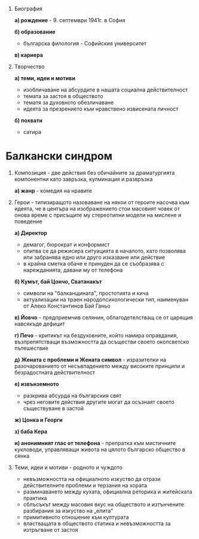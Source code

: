 1. Биография
	
	**а) рождение** - 9. септември 1941г. в София
	
	**б) образование**
	- българска филология - Софийския университет
	
	**в) кариера**

2. Творчество
	
	**а) теми, идеи и мотиви**
	- изобличаване на абсурдите в нашата социална действителност
	- темата за застоя в обществото 
	- тематя за духовното обезличаване
	- идеята за презрението към нравствено извисената личност
	
	**б) похвати**
	- сатира

# Балкански синдром
1. Композиция - две действия без обичайните за драматургията компонентни като завръзка, кулминация и развръзка 
	
	**а) жанр** - комедия на нравите

2. Герои - типизиращото назоваване на някои от героите ​​насочва към идеята, че в центъра на изображението стои масовият човек от онова време с присъщите му стереотипни модели на мислене и поведение
	
	**а) Директор**
	- демагог, бюрократ и конформист
	- опитва се да режисира ситуацията в началото, като позволява или забранява едно или друго изказване или действие
	- в крайна сметка обаче е принуден да се съобразява с нарежданията, давани му от телефона
	
	**б) Кумът, бай Цончо, Сватанакът**
	- символи на "балканщината", простотията и кича
	- актуализации на траен народопсихологически тип, наименуван от Алеко Константинов Бай Ганьо
	
	**в) Йовчо** - предприемчив селянин, облагодетелстващ се от царящия навсякъде дефицит
	
	**г) Печо** - критикът на бездуховните, който намира оправдания, възпрепятстващи възможността да осъществи своето околсветско пътешествие
	
	**д) Жената с проблеми и Жената символ** - изразителки на разочарованието от несъвпадението между високите принципи и безрадостната действителност
	
	**е) извънземното**
	- разкрива абсурда на българския свят
	- чрез неговите действия другите могат да осъзнаят своето съществуване в застой
	
	**ж) Цонка и Георги**
	
	**з) баба Кера**
	
	**и) анонимният глас от телефона** - препратка към мистичните кукловоди, управляващи живота на цялото българско общество в сянка

3. Теми, идеи и мотиви - родното и чуждото
	- невъзможността на официалното изкуство да отрази действителните проблеми и терзания на хората
	- разминаването между кухата, официална реторика и житейската практика
	- сблъсъкът между масовия вкус на обществото и изтънчените разбирания за изкуство на „елита“
	- примитивното отношение към културата
	- властващата в обществото статика и невъзможността за изтръгване от застоя


